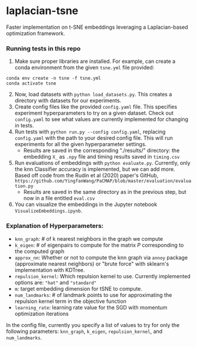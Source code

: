 # laplacian-tsne
Faster implementation on t-SNE embeddings leveraging a Laplacian-based optimization framework. 

### Running tests in this repo

1. Make sure proper libraries are installed. For example, can create a conda environment from the given ``tsne.yml`` file provided:
```
conda env create -n tsne -f tsne.yml
conda activate tsne
```
2. Now, load datasets with ``python load_datasets.py``. This creates a directory with datasets for our experiments. 
3. Create config files like the provided ``config.yaml`` file. This specifies experiment hyperparameters to try on a given dataset. Check out ``config.yaml`` to see what values are currently implemented for changing in tests.
4. Run tests with ``python run.py --config config.yaml``, replacing ``config.yaml`` with the path to your desired config file. This will run experiments for all the given hyperparameter settings. 
    * Results are saved in the corresponding "./results/<DATASETNAME>" directory: the embedding ``X_`` as ``.npy`` file and timing results saved in ``timing.csv``
5. Run evaluations of embeddings with ``python evaluate.py``. Currently, only the knn Classifier accuracy is implemented, but we can add more. Based off code from the Rudin et al (2020) paper's GitHub, ``https://github.com/YingfanWang/PaCMAP/blob/master/evaluation/evaluation.py`` 
    * Results are saved in the same directory as in the previous step, but now in a file entitled ``eval.csv``
6. You can visualize the embeddings in the Jupyter notebook ``VisualizeEmbeddings.ipynb``. 


### Explanation of Hyperparameters:

* ``knn_graph``: # of k nearest neighbors in the graph we compute
* ``k_eigen``: # of eigenpairs to compute for the matrix $P$ corresponding to the computed graph
* ``approx_nn``: Whether or not to compute the knn graph via ``annoy`` package (approximate nearest neighbors) or "brute force" with sklearn's implementation with KDTree.
* ``repulsion_kernel``: Which repulsion kernel to use. Currently implemented options are: ``"hat"`` and ``"standard"``
* ``m``: target embedding dimension for tSNE to compute. 
* ``num_landmarks``: # of landmark points to use for approximating the repulsion kernel term in the objective function
* ``learning_rate``: learning rate value for the SGD with momentum optimization iterations

In the config file, currently you specify a list of values to try for only the following parameters: ``knn_graph``, ``k_eigen``, ``repulsion_kernel``, and ``num_landmarks``. 


